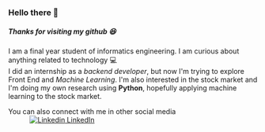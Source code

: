 ### Hello there 👋
##### Thanks for visiting my github :satisfied: <br>
I am a final year student of informatics engineering. I am curious about anything related to technology :computer:<br/>I did an internship as a *backend developer*, but now I'm trying to explore Front End and *Machine Learning*. I'm also interested in the stock market and I'm doing my own research using **Python**, hopefully applying machine learning to the stock market. 



You can also connect with me in other social media <br/>
&nbsp;&nbsp;&nbsp;&nbsp;&nbsp;&nbsp;&nbsp;&nbsp;&nbsp;&nbsp;&nbsp;[![Linkedin](https://i.stack.imgur.com/gVE0j.png) LinkedIn](https://www.linkedin.com/in/agungw9//)

<!--
**aw09/aw09** is a ✨ _special_ ✨ repository because its `README.md` (this file) appears on your GitHub profile.

Here are some ideas to get you started:

- 🔭 I’m currently working on ...
- 🌱 I’m currently learning ...
- 👯 I’m looking to collaborate on ...
- 🤔 I’m looking for help with ...
- 💬 Ask me about ...
- 📫 How to reach me: ...
- 😄 Pronouns: ...
- ⚡ Fun fact: ...
-->
